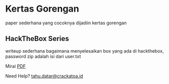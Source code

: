 # Kertas Gorengan

paper sederhana yang cocoknya dijadiin kertas gorengan

## HackTheBox Series
writeup sederhana bagaimana menyelesaikan box yang ada di hackthebox, password zip adalah isi dari user.txt

Mirai [PDF](https://raw.githubusercontent.com/crackatoa/kertasgorengan/master/doc/Mirai.7z)

Need Help? [tahu.datar@crackatoa.id](mailto:tahu.datar@crackatoa.id)
